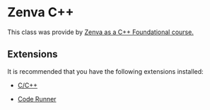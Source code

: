 # Zenva C++

This class was provide by [Zenva as a C++ Foundational course.](https://academy.zenva.com/course/c-foundations/)

## Extensions 

It is recommended that you have the following extensions installed: 

- [C/C++](https://marketplace.visualstudio.com/items?itemName=ms-vscode.cpptools)

- [Code Runner](https://marketplace.visualstudio.com/items?itemName=formulahendry.code-runner)

